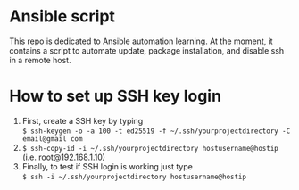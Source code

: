 # Ansible script 

This repo is dedicated to Ansible automation learning.
At the moment, it contains a script to automate update, package installation, and disable ssh in a remote host. 

# How to set up SSH key login 

1. First, create a SSH key by typing <br> `$ ssh-keygen -o -a 100 -t ed25519 -f ~/.ssh/yourprojectdirectory -C email@gmail com`
2. `$ ssh-copy-id -i ~/.ssh/yourprojectdirectory hostusername@hostip` (i.e. root@192.168.1.10)
3. Finally, to test if SSH login is working just type <br>`$ ssh -i ~/.ssh/yourprojectdirectory hostusername@hostip`
